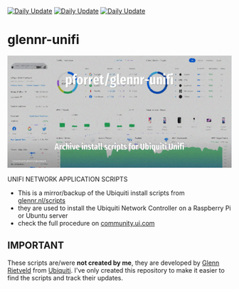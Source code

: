 [![Daily Update](https://github.com/pforret/glennr-unifi/actions/workflows/daily.yml/badge.svg)](https://github.com/pforret/glennr-unifi/actions/workflows/daily.yml)
[![Daily Update](https://github.com/pforret/glennr-unifi/actions/workflows/daily.yml/badge.svg?event=workflow_run)](https://github.com/pforret/glennr-unifi/actions/workflows/daily.yml)
[![Daily Update](https://github.com/pforret/glennr-unifi/actions/workflows/daily.yml/badge.svg?event=schedule)](https://github.com/pforret/glennr-unifi/actions/workflows/daily.yml)

# glennr-unifi

![](assets/logo.jpg)

UNIFI NETWORK APPLICATION SCRIPTS

* This is a mirror/backup of the Ubiquiti install scripts from [glennr.nl/scripts](https://glennr.nl/scripts)
* they are used to install the Ubiquiti Network Controller on a Raspberry Pi or Ubuntu server
* check the full procedure on [community.ui.com](https://community.ui.com/questions/UniFi-Installation-Scripts-or-UniFi-Easy-Update-Script-or-UniFi-Lets-Encrypt-or-UniFi-Easy-Encrypt-/ccbc7530-dd61-40a7-82ec-22b17f027776)

## IMPORTANT

These scripts are/were **not created by me**, they are developed by [Glenn Rietveld](https://www.linkedin.com/in/glenn-rietveld-555811149) from [Ubiquiti](https://www.ui.com/). I've only created this repository to make it easier to find the scripts and track their updates.